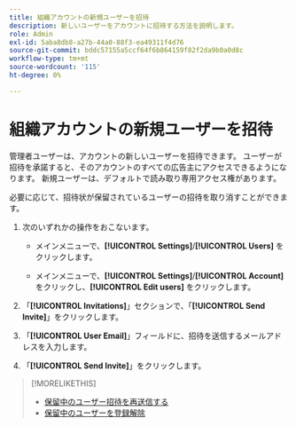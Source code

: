 ```yaml
---
title: 組織アカウントの新規ユーザーを招待
description: 新しいユーザーをアカウントに招待する方法を説明します。
role: Admin
exl-id: 5aba8db8-a27b-44a0-88f3-ea49311f4d76
source-git-commit: bddc57155a5ccf64f6b864159f82f2da9b0a0d8c
workflow-type: tm+mt
source-wordcount: '115'
ht-degree: 0%

---
```


# 組織アカウントの新規ユーザーを招待

管理者ユーザーは、アカウントの新しいユーザーを招待できます。 ユーザーが招待を承諾すると、そのアカウントのすべての広告主にアクセスできるようになります。 新規ユーザーは、デフォルトで読み取り専用アクセス権があります。

必要に応じて、招待状が保留されているユーザーの招待を取り消すことができます。

1. 次のいずれかの操作をおこないます。

   * メインメニューで、**[!UICONTROL Settings]**/**[!UICONTROL Users]** をクリックします。

   * メインメニューで、**[!UICONTROL Settings]**/**[!UICONTROL Account]** をクリックし、**[!UICONTROL Edit users]** をクリックします。

1. 「**[!UICONTROL Invitations]**」セクションで、「**[!UICONTROL Send Invite]**」をクリックします。

1. 「**[!UICONTROL User Email]**」フィールドに、招待を送信するメールアドレスを入力します。

1. 「**[!UICONTROL Send Invite]**」をクリックします。

>[!MORELIKETHIS]
>
>* [ 保留中のユーザー招待を再送信する ](user-resend-invite.md)
>* [ 保留中のユーザーを登録解除 ](user-uninvite.md)

<!-- >* [Edit User Permissions or Delete a User](user-edit.md) -->

